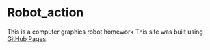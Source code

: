 # Robot_action
This is a computer graphics robot homework
This site was built using [GitHub Pages](https://chun-wei0413.github.io/Robot_action/robot/index.html).
